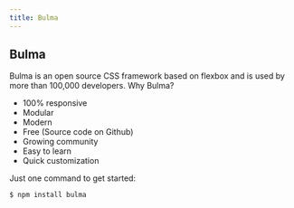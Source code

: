 ```yaml
---
title: Bulma
---
```

## Bulma

Bulma is an open source CSS framework based on flexbox and is used by more than 100,000 developers.
Why Bulma?

* 100% responsive
* Modular
* Modern
* Free (Source code on Github)
* Growing community
* Easy to learn
* Quick customization

Just one command to get started:
```terminal
$ npm install bulma
```
